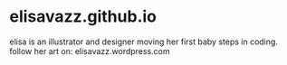 # elisavazz.github.io

elisa is an illustrator and designer moving her first baby steps in coding.
follow her art on:
elisavazz.wordpress.com

